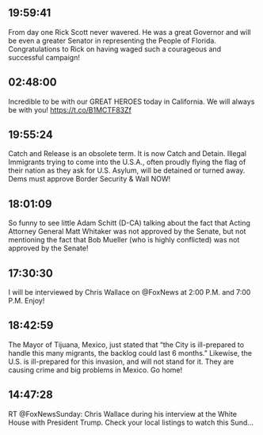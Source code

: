 ## 19:59:41
From day one Rick Scott never wavered. He was a great Governor and will be even a greater Senator in representing the People of Florida. Congratulations to Rick on having waged such a courageous and successful campaign!
## 02:48:00
Incredible to be with our GREAT HEROES today in California. We will always be with you! https://t.co/B1MCTF83Zf
## 19:55:24
Catch and Release is an obsolete term. It is now Catch and Detain. Illegal Immigrants trying to come into the U.S.A., often proudly flying the flag of their nation as they ask for U.S. Asylum, will be detained or turned away. Dems must approve Border Security &amp; Wall NOW!
## 18:01:09
So funny to see little Adam Schitt (D-CA) talking about the fact that Acting Attorney General Matt Whitaker was not approved by the Senate, but not mentioning the fact that Bob Mueller (who is highly conflicted) was not approved by the Senate!
## 17:30:30
I will be interviewed by Chris Wallace on @FoxNews at 2:00 P.M. and 7:00 P.M. Enjoy!
## 18:42:59
The Mayor of Tijuana, Mexico, just stated that “the City is ill-prepared to handle this many migrants, the backlog could last 6 months.” Likewise, the U.S. is ill-prepared for this invasion, and will not stand for it. They are causing crime and big problems in Mexico. Go home!
## 14:47:28
RT @FoxNewsSunday: Chris Wallace during his interview at the White House with President Trump. Check your local listings to watch this Sund…
